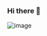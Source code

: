 ### Hi there 👋

![image](https://github.com/AmmrFX/AmmrFX/assets/55325468/0511f59d-72bb-40d3-8c64-e020df26a881)

